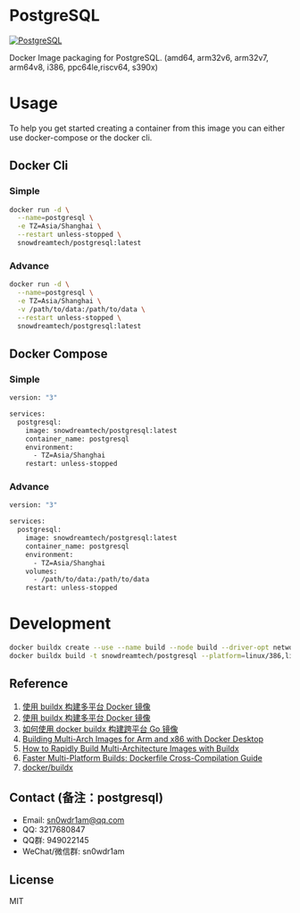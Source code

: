 # PostgreSQL

[![PostgreSQL](http://dockeri.co/image/snowdreamtech/postgresql)](https://hub.docker.com/r/snowdreamtech/postgresql)

Docker Image packaging for PostgreSQL. (amd64, arm32v6, arm32v7, arm64v8, i386, ppc64le,riscv64, s390x)

# Usage

To help you get started creating a container from this image you can either use docker-compose or the docker cli.

## Docker Cli

### Simple

```bash
docker run -d \
  --name=postgresql \
  -e TZ=Asia/Shanghai \
  --restart unless-stopped \
  snowdreamtech/postgresql:latest
```

### Advance

```bash
docker run -d \
  --name=postgresql \
  -e TZ=Asia/Shanghai \
  -v /path/to/data:/path/to/data \
  --restart unless-stopped \
  snowdreamtech/postgresql:latest
```

## Docker Compose

### Simple

```bash
version: "3"

services:
  postgresql:
    image: snowdreamtech/postgresql:latest
    container_name: postgresql
    environment:
      - TZ=Asia/Shanghai
    restart: unless-stopped
```

### Advance

```bash
version: "3"

services:
  postgresql:
    image: snowdreamtech/postgresql:latest
    container_name: postgresql
    environment:
      - TZ=Asia/Shanghai
    volumes:
      - /path/to/data:/path/to/data
    restart: unless-stopped
```

# Development

```bash
docker buildx create --use --name build --node build --driver-opt network=host
docker buildx build -t snowdreamtech/postgresql --platform=linux/386,linux/amd64,linux/arm/v6,linux/arm/v7,linux/arm64,linux/ppc64le,linux/riscv64,linux/s390x . --push
```

## Reference

1. [使用 buildx 构建多平台 Docker 镜像](https://icloudnative.io/posts/multiarch-docker-with-buildx/)
1. [使用 buildx 构建多平台 Docker 镜像](https://blog.bwcxtech.com/posts/43dd6afb/)
1. [如何使用 docker buildx 构建跨平台 Go 镜像](https://waynerv.com/posts/building-multi-architecture-images-with-docker-buildx/#buildx-%E7%9A%84%E8%B7%A8%E5%B9%B3%E5%8F%B0%E6%9E%84%E5%BB%BA%E7%AD%96%E7%95%A5)
1. [Building Multi-Arch Images for Arm and x86 with Docker Desktop](https://www.docker.com/blog/multi-arch-images/)
1. [How to Rapidly Build Multi-Architecture Images with Buildx](https://www.docker.com/blog/how-to-rapidly-build-multi-architecture-images-with-buildx/)
1. [Faster Multi-Platform Builds: Dockerfile Cross-Compilation Guide](https://www.docker.com/blog/faster-multi-platform-builds-dockerfile-cross-compilation-guide/)
1. [docker/buildx](https://github.com/docker/buildx)

## Contact (备注：postgresql)

* Email: sn0wdr1am@qq.com
* QQ: 3217680847
* QQ群: 949022145
* WeChat/微信群: sn0wdr1am

## License

MIT
